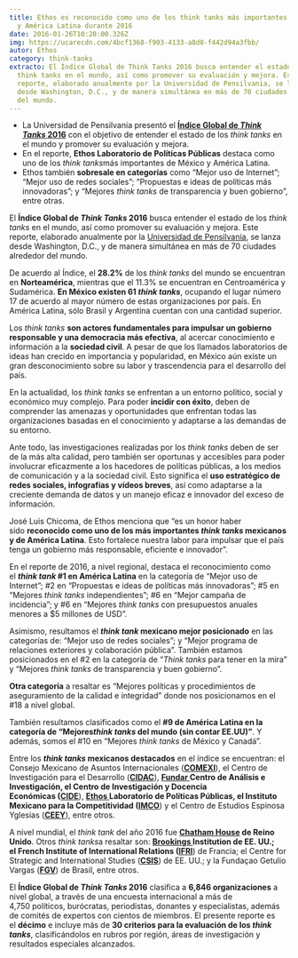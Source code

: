 ```yaml
---
title: Ethos es reconocido como uno de los think tanks más importantes de México
  y América Latina durante 2016
date: 2016-01-26T10:20:00.326Z
img: https://ucarecdn.com/4bcf1368-f903-4133-a8d8-f442d94a3fbb/
autor: Ethos
category: think-tanks
extracto: El Índice Global de Think Tanks 2016 busca entender el estado de los
  think tanks en el mundo, así como promover su evaluación y mejora. Este
  reporte, elaborado anualmente por la Universidad de Pensilvania, se lanza
  desde Washington, D.C., y de manera simultánea en más de 70 ciudades alrededor
  del mundo.
---
```



* La Universidad de Pensilvania presentó el **[Índice Global de *Think Tanks* 2016](http://repository.upenn.edu/cgi/viewcontent.cgi?article=1011&context=think_tanks)** con el objetivo de entender el estado de los *think tanks* en el mundo y promover su evaluación y mejora.
* En el reporte, **Ethos Laboratorio de Políticas Públicas** destaca como uno de los *think tanks*más importantes de México y América Latina.
* Ethos también **sobresale en categorías** como “Mejor uso de Internet”; “Mejor uso de redes sociales”; “Propuestas e ideas de políticas más innovadoras”; y “Mejores *think tanks* de transparencia y buen gobierno”, entre otras.

El **Índice Global de *Think Tanks* 2016** busca entender el estado de los *think tanks* en el mundo, así como promover su evaluación y mejora. Este reporte, elaborado anualmente por la [Universidad de Pensilvania](http://www.upenn.edu/), se lanza desde Washington, D.C., y de manera simultánea en más de 70 ciudades alrededor del mundo.

De acuerdo al Índice, el **28.2%** de los *think tanks* del mundo se encuentran en **Norteamérica**, mientras que el 11.3% se encuentran en Centroamérica y Sudamérica. **En México existen 61 *think tanks***, ocupando el lugar número 17 de acuerdo al mayor número de estas organizaciones por país. En América Latina, sólo Brasil y Argentina cuentan con una cantidad superior.

Los *think tanks* **son actores fundamentales para impulsar un gobierno responsable y una democracia más efectiva**, al acercar conocimiento e información a la **sociedad civil**. A pesar de que los llamados laboratorios de idea*s* han crecido en importancia y popularidad, en México aún existe un gran desconocimiento sobre su labor y trascendencia para el desarrollo del país. 

En la actualidad, los *think tanks* se enfrentan a un entorno político, social y económico muy complejo. Para poder **incidir con éxito**, deben de comprender las amenazas y oportunidades que enfrentan todas las organizaciones basadas en el conocimiento y adaptarse a las demandas de su entorno.

Ante todo, las investigaciones realizadas por los *think tanks* deben de ser de la más alta calidad, pero también ser oportunas y accesibles para poder involucrar eficazmente a los hacedores de políticas públicas, a los medios de comunicación y a la sociedad civil. Esto significa el **uso estratégico de redes sociales, infografías y vídeos breves**, así como adaptarse a la creciente demanda de datos y un manejo eficaz e innovador del exceso de información.

José Luis Chicoma, de Ethos menciona que “es un honor haber sido **reconocido como uno de los más importantes *think tanks* mexicanos y de América Latina**. Esto fortalece nuestra labor para impulsar que el país tenga un gobierno más responsable, eficiente e innovador”.

En el reporte de 2016, a nivel regional, destaca el reconocimiento como el ***think tank* #1 en América Latina** en la categoría de “Mejor uso de Internet”; #2 en “Propuestas e ideas de políticas más innovadoras”; #5 en “Mejores *think tanks* independientes”; #6 en “Mejor campaña de incidencia”; y #6 en “Mejores *think tanks* con presupuestos anuales menores a $5 millones de USD”.

Asimismo, resultamos el ***think tank* mexicano mejor posicionado** en las categorías de: “Mejor uso de redes sociales”; y “Mejor programa de relaciones exteriores y colaboración pública”. También estamos posicionados en el #2 en la categoría de “*Think tanks* para tener en la mira” y “Mejores *think tanks* de transparencia y buen gobierno”.

**Otra categoría** a resaltar es “Mejores políticas y procedimientos de aseguramiento de la calidad e integridad” donde nos posicionamos en el #18 a nivel global.

También resultamos clasificados como el **\#9 de América Latina en la categoría de “Mejores*think tanks* del mundo (sin contar EE.UU)”**. Y además, somos el #10 en “Mejores *think tanks* de México y Canadá”.

Entre los ***think tanks* mexicanos destacados** en el índice se encuentran: el Consejo Mexicano de Asuntos Internacionales (**[COMEXI](http://www.consejomexicano.org/)**), el Centro de Investigación para el Desarrollo (**[CIDAC](http://cidac.org/)**), **[Fundar ](http://fundar.org.mx/)**Centro de Análisis e Investigación, el Centro de Investigación y Docencia Económicas (**[CIDE](http://mapp.cide.edu/)**), **[Ethos ](https://www.ethos.org.mx/)**Laboratorio de Políticas Públicas, el Instituto Mexicano para la Competitividad (**[IMCO](http://imco.org.mx/)**) y el Centro de Estudios Espinosa Yglesias (**[CEEY](http://www.ceey.org.mx/)**), entre otros.  

A nivel mundial, el *think tank* del año 2016 fue **[Chatham House](https://www.chathamhouse.org/) de Reino Unido**. Otros *think tanks*a resaltar son: **[Brookings ](https://www.brookings.edu/)**Institution de EE. UU.; el French Institute of International Relations (**[IFRI](http://www.ifri.org/)**) de Francia; el Centre for Strategic and International Studies (**[CSIS](https://www.csis.org/)**) de EE. UU.; y la Fundaçao Getulio Vargas (**[FGV](http://portal.fgv.br/)**) de Brasil, entre otros.

El **Índice Global de *Think Tanks* 2016** clasifica a **6,846 organizaciones** a nivel global, a través de una encuesta internacional a más de 4,750 políticos, burócratas, periodistas, donantes y especialistas, además de comités de expertos con cientos de miembros. El presente reporte es el **décimo** e incluye más de **30 criterios para la evaluación de los *think tanks***, clasificándolos en rubros por región, áreas de investigación y resultados especiales alcanzados.